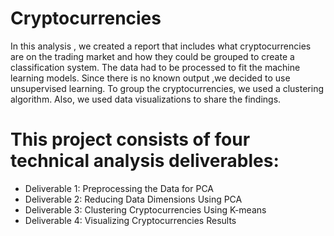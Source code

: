 # Cryptocurrencies

In this analysis , we created a report that includes what cryptocurrencies are on the trading market and how they could be grouped to create a classification system.
The data had to be processed to fit the machine learning models. Since there is no known output ,we decided to use unsupervised learning. To group the cryptocurrencies, we used   a clustering algorithm. Also, we used data visualizations to share the findings.

# This project consists of four technical analysis deliverables:

* Deliverable 1: Preprocessing the Data for PCA
* Deliverable 2: Reducing Data Dimensions Using PCA
* Deliverable 3: Clustering Cryptocurrencies Using K-means
* Deliverable 4: Visualizing Cryptocurrencies Results
